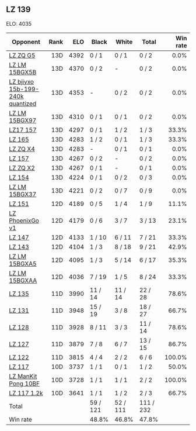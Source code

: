 ## LZ 139 ##

ELO: 4035

Opponent | Rank | ELO | Black | White | Total | Win rate
---------|-----:|----:|-------|-------|-------|-------:
[LZ ZQ G5](LZ%20ZQ%20G5.md) | 13D | 4392 | 0 / 1 | 0 / 1 | 0 / 2 | 0.0%
[LZ LM 15BGX5B](LZ%20LM%2015BGX5B.md) | 13D | 4370 | 0 / 2 | - | 0 / 2 | 0.0%
[LZ bjiyxo 15b-199-240k quantized](LZ%20bjiyxo%2015b-199-240k%20quantized.md) | 13D | 4353 | - | 0 / 2 | 0 / 2 | 0.0%
[LZ LM 15BGX97](LZ%20LM%2015BGX97.md) | 13D | 4310 | 0 / 1 | 0 / 1 | 0 / 2 | 0.0%
[LZ17 157](LZ17%20157.md) | 13D | 4297 | 0 / 1 | 1 / 2 | 1 / 3 | 33.3%
[LZ 165](LZ%20165.md) | 13D | 4283 | 1 / 2 | 0 / 1 | 1 / 3 | 33.3%
[LZ ZQ X4](LZ%20ZQ%20X4.md) | 13D | 4283 | - | 0 / 1 | 0 / 1 | 0.0%
[LZ 157](LZ%20157.md) | 13D | 4267 | 0 / 2 | - | 0 / 2 | 0.0%
[LZ ZQ X2](LZ%20ZQ%20X2.md) | 13D | 4267 | 0 / 1 | - | 0 / 1 | 0.0%
[LZ 154](LZ%20154.md) | 13D | 4224 | 0 / 1 | 0 / 2 | 0 / 3 | 0.0%
[LZ LM 15BGX37](LZ%20LM%2015BGX37.md) | 13D | 4221 | 0 / 2 | 0 / 7 | 0 / 9 | 0.0%
[LZ 151](LZ%20151.md) | 12D | 4189 | 0 / 5 | 1 / 4 | 1 / 9 | 11.1%
[LZ PhoenixGo v1](LZ%20PhoenixGo%20v1.md) | 12D | 4179 | 0 / 6 | 3 / 7 | 3 / 13 | 23.1%
[LZ 147](LZ%20147.md) | 12D | 4133 | 1 / 10 | 6 / 11 | 7 / 21 | 33.3%
[LZ 143](LZ%20143.md) | 12D | 4104 | 1 / 3 | 8 / 18 | 9 / 21 | 42.9%
[LZ LM 15BGXA5](LZ%20LM%2015BGXA5.md) | 12D | 4095 | 1 / 3 | 5 / 14 | 6 / 17 | 35.3%
[LZ LM 15BGXAA](LZ%20LM%2015BGXAA.md) | 12D | 4036 | 7 / 19 | 1 / 5 | 8 / 24 | 33.3%
[LZ 135](LZ%20135.md) | 11D | 3990 | 11 / 14 | 11 / 14 | 22 / 28 | 78.6%
[LZ 131](LZ%20131.md) | 11D | 3948 | 15 / 19 | 3 / 8 | 18 / 27 | 66.7%
[LZ 128](LZ%20128.md) | 11D | 3928 | 8 / 11 | 3 / 3 | 11 / 14 | 78.6%
[LZ 127](LZ%20127.md) | 11D | 3879 | 7 / 8 | 6 / 7 | 13 / 15 | 86.7%
[LZ 122](LZ%20122.md) | 11D | 3815 | 4 / 4 | 2 / 2 | 6 / 6 | 100.0%
[LZ 117](LZ%20117.md) | 10D | 3737 | 1 / 1 | 0 / 1 | 1 / 2 | 50.0%
[LZ ManKit Pong 10BF](LZ%20ManKit%20Pong%2010BF.md) | 10D | 3728 | 1 / 1 | 1 / 1 | 2 / 2 | 100.0%
[LZ 117 1.2k](LZ%20117%201.2k.md) | 10D | 3641 | 1 / 1 | 1 / 2 | 2 / 3 | 66.7%
Total | | | 59 / 121 | 52 / 111 | 111 / 232 | 
Win rate| | | 48.8% | 46.8% | 47.8% | 
